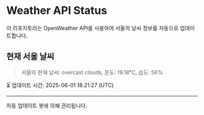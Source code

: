 
# Weather API Status

이 리포지토리는 OpenWeather API를 사용하여 서울의 날씨 정보를 자동으로 업데이트합니다.

## 현재 서울 날씨
> 서울의 현재 날씨: overcast clouds, 온도: 19.18°C, 습도: 56%

⏳ 업데이트 시간: 2025-06-01 18:21:27 (UTC)

---
자동 업데이트 봇에 의해 관리됩니다.
